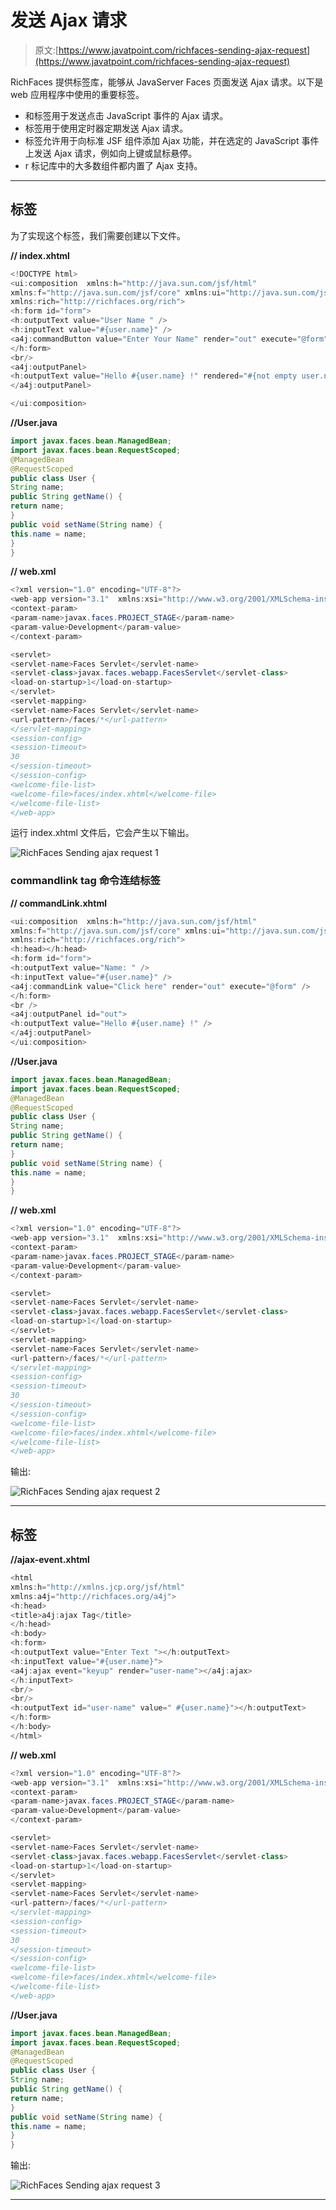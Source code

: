 # 发送 Ajax 请求

> 原文:[https://www.javatpoint.com/richfaces-sending-ajax-request](https://www.javatpoint.com/richfaces-sending-ajax-request)

RichFaces 提供标签库，能够从 JavaServer Faces 页面发送 Ajax 请求。以下是 web 应用程序中使用的重要标签。

*   <commandbutton>和<commandlink>标签用于发送点击 JavaScript 事件的 Ajax 请求。</commandlink></commandbutton>
*   <poll>标签用于使用定时器定期发送 Ajax 请求。</poll>
*   <ajax>标签允许用于向标准 JSF 组件添加 Ajax 功能，并在选定的 JavaScript 事件上发送 Ajax 请求，例如向上键或鼠标悬停。</ajax>
*   r 标记库中的大多数组件都内置了 Ajax 支持。

* * *

## <commandbutton>标签</commandbutton>

为了实现这个标签，我们需要创建以下文件。

**// index.xhtml**

```java
<!DOCTYPE html>
<ui:composition  xmlns:h="http://java.sun.com/jsf/html"
xmlns:f="http://java.sun.com/jsf/core" xmlns:ui="http://java.sun.com/jsf/facelets" xmlns:a4j="http://richfaces.org/a4j"
xmlns:rich="http://richfaces.org/rich">
<h:form id="form">
<h:outputText value="User Name " />
<h:inputText value="#{user.name}" />
<a4j:commandButton value="Enter Your Name" render="out" execute="@form" />
</h:form>
<br/>
<a4j:outputPanel>
<h:outputText value="Hello #{user.name} !" rendered="#{not empty user.name}" />
</a4j:outputPanel>

</ui:composition>

```

**//User.java**

```java
import javax.faces.bean.ManagedBean;
import javax.faces.bean.RequestScoped;
@ManagedBean
@RequestScoped
public class User {
String name;
public String getName() {
return name;
}
public void setName(String name) {
this.name = name;
}
}

```

**// web.xml**

```java
<?xml version="1.0" encoding="UTF-8"?>
<web-app version="3.1"  xmlns:xsi="http://www.w3.org/2001/XMLSchema-instance" xsi:schemaLocation="http://xmlns.jcp.org/xml/ns/javaee http://xmlns.jcp.org/xml/ns/javaee/web-app_3_1.xsd">
<context-param>
<param-name>javax.faces.PROJECT_STAGE</param-name>
<param-value>Development</param-value>
</context-param>

<servlet>
<servlet-name>Faces Servlet</servlet-name>
<servlet-class>javax.faces.webapp.FacesServlet</servlet-class>
<load-on-startup>1</load-on-startup>
</servlet>
<servlet-mapping>
<servlet-name>Faces Servlet</servlet-name>
<url-pattern>/faces/*</url-pattern>
</servlet-mapping>
<session-config>
<session-timeout>
30
</session-timeout>
</session-config>
<welcome-file-list>
<welcome-file>faces/index.xhtml</welcome-file>
</welcome-file-list>
</web-app>

```

运行 index.xhtml 文件后，它会产生以下输出。

![RichFaces Sending ajax request 1](img/ef92b6b3aba21b87950f352bb46fa362.png)

### commandlink tag 命令连结标签

**// commandLink.xhtml**

```java
<ui:composition  xmlns:h="http://java.sun.com/jsf/html"
xmlns:f="http://java.sun.com/jsf/core" xmlns:ui="http://java.sun.com/jsf/facelets" xmlns:a4j="http://richfaces.org/a4j"
xmlns:rich="http://richfaces.org/rich">
<h:head></h:head>
<h:form id="form">
<h:outputText value="Name: " />
<h:inputText value="#{user.name}" />
<a4j:commandLink value="Click here" render="out" execute="@form" />
</h:form>
<br />
<a4j:outputPanel id="out">
<h:outputText value="Hello #{user.name} !" />
</a4j:outputPanel>
</ui:composition>

```

**//User.java**

```java
import javax.faces.bean.ManagedBean;
import javax.faces.bean.RequestScoped;
@ManagedBean
@RequestScoped
public class User {
String name;
public String getName() {
return name;
}
public void setName(String name) {
this.name = name;
}
}

```

**// web.xml**

```java
<?xml version="1.0" encoding="UTF-8"?>
<web-app version="3.1"  xmlns:xsi="http://www.w3.org/2001/XMLSchema-instance" xsi:schemaLocation="http://xmlns.jcp.org/xml/ns/javaee http://xmlns.jcp.org/xml/ns/javaee/web-app_3_1.xsd">
<context-param>
<param-name>javax.faces.PROJECT_STAGE</param-name>
<param-value>Development</param-value>
</context-param>

<servlet>
<servlet-name>Faces Servlet</servlet-name>
<servlet-class>javax.faces.webapp.FacesServlet</servlet-class>
<load-on-startup>1</load-on-startup>
</servlet>
<servlet-mapping>
<servlet-name>Faces Servlet</servlet-name>
<url-pattern>/faces/*</url-pattern>
</servlet-mapping>
<session-config>
<session-timeout>
30
</session-timeout>
</session-config>
<welcome-file-list>
<welcome-file>faces/index.xhtml</welcome-file>
</welcome-file-list>
</web-app>

```

输出:

![RichFaces Sending ajax request 2](img/ab21082370c588384d6162d37b29dd31.png)

* * *

## <ajax>标签</ajax>

**//ajax-event.xhtml**

```java
<html 
xmlns:h="http://xmlns.jcp.org/jsf/html"
xmlns:a4j="http://richfaces.org/a4j">
<h:head>
<title>a4j:ajax Tag</title>
</h:head>
<h:body>
<h:form>
<h:outputText value="Enter Text "></h:outputText>
<h:inputText value="#{user.name}">
<a4j:ajax event="keyup" render="user-name"></a4j:ajax>
</h:inputText>
<br/>
<br/>
<h:outputText id="user-name" value=" #{user.name}"></h:outputText>
</h:form>
</h:body>
</html>

```

**// web.xml**

```java
<?xml version="1.0" encoding="UTF-8"?>
<web-app version="3.1"  xmlns:xsi="http://www.w3.org/2001/XMLSchema-instance" xsi:schemaLocation="http://xmlns.jcp.org/xml/ns/javaee http://xmlns.jcp.org/xml/ns/javaee/web-app_3_1.xsd">
<context-param>
<param-name>javax.faces.PROJECT_STAGE</param-name>
<param-value>Development</param-value>
</context-param>

<servlet>
<servlet-name>Faces Servlet</servlet-name>
<servlet-class>javax.faces.webapp.FacesServlet</servlet-class>
<load-on-startup>1</load-on-startup>
</servlet>
<servlet-mapping>
<servlet-name>Faces Servlet</servlet-name>
<url-pattern>/faces/*</url-pattern>
</servlet-mapping>
<session-config>
<session-timeout>
30
</session-timeout>
</session-config>
<welcome-file-list>
<welcome-file>faces/index.xhtml</welcome-file>
</welcome-file-list>
</web-app>

```

**//User.java**

```java
import javax.faces.bean.ManagedBean;
import javax.faces.bean.RequestScoped;
@ManagedBean
@RequestScoped
public class User {
String name;
public String getName() {
return name;
}
public void setName(String name) {
this.name = name;
}
}

```

输出:

![RichFaces Sending ajax request 3](img/86d29e25a20b40f55bb10fa49e27a7be.png)

* * *
